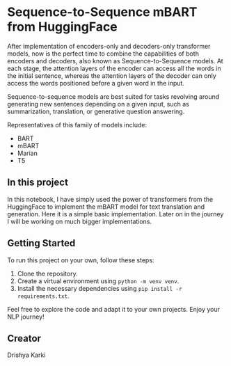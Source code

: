 # Sequence-to-Sequence mBART from HuggingFace

After implementation of encoders-only and decoders-only transformer models, now is the perfect time to combine the capabilities of both encoders and decoders, also known as Sequence-to-Sequence models. At each stage, the attention layers of the encoder can access all the words in the initial sentence, whereas the attention layers of the decoder can only access the words positioned before a given word in the input.

Sequence-to-sequence models are best suited for tasks revolving around generating new sentences depending on a given input, such as summarization, translation, or generative question answering.

Representatives of this family of models include:

- BART
- mBART
- Marian
- T5

## In this project

In this notebook, I have simply used the power of transformers from the HuggingFace to implement the mBART model for text translation and generation. Here it is a simple basic implementation. Later on in the journey I will be working on much bigger implementations.

## Getting Started
To run this project on your own, follow these steps:

1. Clone the repository.
2. Create a virtual environment using `python -m venv venv`.
3. Install the necessary dependencies using `pip install -r requirements.txt`.

Feel free to explore the code and adapt it to your own projects. Enjoy your NLP journey!

## Creator
Drishya Karki
